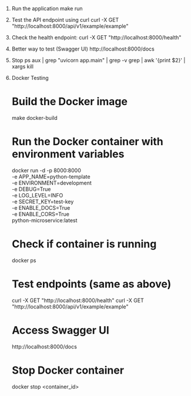 1. Run the application
   make run

2. Test the API endpoint using curl
   curl -X GET "http://localhost:8000/api/v1/example/example"

3. Check the health endpoint:
   curl -X GET "http://localhost:8000/health"

4. Better way to test (Swagger UI)
   http://localhost:8000/docs

5. Stop
   ps aux | grep "uvicorn app.main" | grep -v grep | awk '{print $2}' | xargs kill

6. Docker Testing

   # Build the Docker image

   make docker-build

   # Run the Docker container with environment variables

   docker run -d -p 8000:8000 \
    -e APP_NAME=python-template \
    -e ENVIRONMENT=development \
    -e DEBUG=True \
    -e LOG_LEVEL=INFO \
    -e SECRET_KEY=test-key \
    -e ENABLE_DOCS=True \
    -e ENABLE_CORS=True \
    python-microservice:latest

   # Check if container is running

   docker ps

   # Test endpoints (same as above)

   curl -X GET "http://localhost:8000/health"
   curl -X GET "http://localhost:8000/api/v1/example/example"

   # Access Swagger UI

   http://localhost:8000/docs

   # Stop Docker container

   docker stop <container_id>
